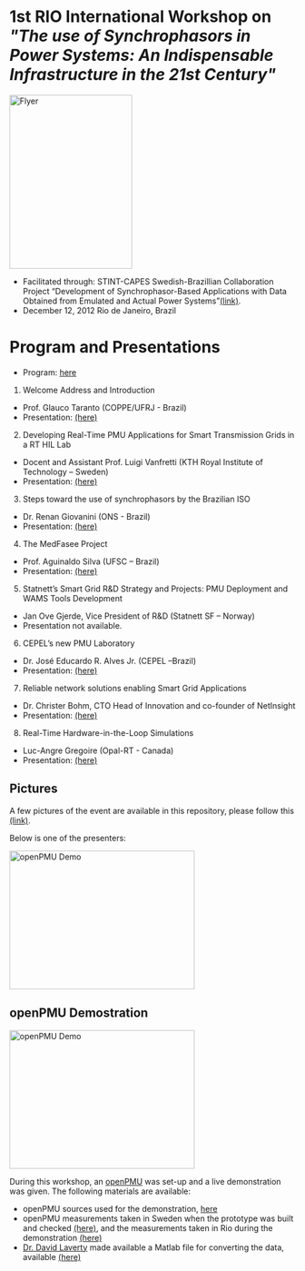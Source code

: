# 1st RIO International Workshop on *"The use of Synchrophasors in Power Systems: An Indispensable Infrastructure in the 21st Century"*

<img src="https://github.com/SmarTS-Lab-Parapluie/2012_STINT-CAPES-SynchrophasorsWorkshop/blob/master/00_flyer.jpeg" alt="Flyer" width="216" height="306">

- Facilitated through: STINT-CAPES Swedish-Brazillian Collaboration Project “Development of Synchrophasor-Based Applications with Data Obtained from Emulated and Actual Power Systems”[(link)](http://www.stint.se/en/241/var/newsID/357).
- December 12, 2012 Rio de Janeiro, Brazil

# Program and Presentations
  - Program: [here](https://github.com/SmarTS-Lab-Parapluie/2012_STINT-CAPES-SynchrophasorsWorkshop/blob/master/00_flyer.pdf)

1. Welcome Address and Introduction
  - Prof. Glauco Taranto (COPPE/UFRJ - Brazil)
  - Presentation: [(here)](https://github.com/SmarTS-Lab-Parapluie/2012_STINT-CAPES-SynchrophasorsWorkshop/blob/master/01_presentations/01_Glauco.pdf)

2. Developing Real-Time PMU Applications for Smart Transmission Grids in a RT HIL Lab
  - Docent and Assistant Prof. Luigi Vanfretti (KTH Royal Institute of Technology – Sweden)
  - Presentation: [(here)](https://github.com/SmarTS-Lab-Parapluie/2012_STINT-CAPES-SynchrophasorsWorkshop/blob/master/01_presentations/02_Luigi.pdf)
  
3. Steps toward the use of synchrophasors by the Brazilian ISO
  - Dr. Renan Giovanini (ONS - Brazil)
  - Presentation: [(here)](https://github.com/SmarTS-Lab-Parapluie/2012_STINT-CAPES-SynchrophasorsWorkshop/blob/master/01_presentations/03_ONS.pdf)
  
4. The MedFasee Project
  - Prof. Aguinaldo Silva (UFSC – Brazil)
  - Presentation: [(here)](https://github.com/SmarTS-Lab-Parapluie/2012_STINT-CAPES-SynchrophasorsWorkshop/blob/master/01_presentations/04_medfase.pdf)
  
5. Statnett’s Smart Grid R&D Strategy and Projects: PMU Deployment and WAMS Tools Development 
  - Jan Ove Gjerde, Vice President of R&D (Statnett SF – Norway)
  - Presentation not available.

6. CEPEL’s new PMU Laboratory
  - Dr. José Educardo R. Alves Jr. (CEPEL –Brazil)
  - Presentation: [(here)](https://github.com/SmarTS-Lab-Parapluie/2012_STINT-CAPES-SynchrophasorsWorkshop/blob/master/01_presentations/06_cepel.pdf)
  
7. Reliable network solutions enabling Smart Grid Applications
  - Dr. Christer Bohm, CTO Head of Innovation and co-founder of NetInsight
  - Presentation: [(here)](https://github.com/SmarTS-Lab-Parapluie/2012_STINT-CAPES-SynchrophasorsWorkshop/blob/master/01_presentations/07_netin.pdf)

8. Real-Time Hardware-in-the-Loop Simulations
  - Luc-Angre Gregoire (Opal-RT - Canada)
  - Presentation: [(here)](https://github.com/SmarTS-Lab-Parapluie/2012_STINT-CAPES-SynchrophasorsWorkshop/blob/master/01_presentations/08_HIL_workshop.ppt)
  
## Pictures
A few pictures of the event are available in this repository, please follow this [(link)](https://github.com/SmarTS-Lab-Parapluie/2012_STINT-CAPES-SynchrophasorsWorkshop/tree/master/02_pictures).

Below is one of the presenters:

<img src="https://github.com/SmarTS-Lab-Parapluie/2012_STINT-CAPES-SynchrophasorsWorkshop/blob/master/02_pictures/00_presenters.JPG" alt="openPMU Demo" width="326" height="244">

## openPMU Demostration
<img src="https://github.com/SmarTS-Lab-Parapluie/2012_STINT-CAPES-SynchrophasorsWorkshop/blob/master/03_openpmudemo/openPMUdemo.JPG" alt="openPMU Demo" width="326" height="244">

During this workshop, an [openPMU](https://sites.google.com/site/openpmu/) was set-up and a live demonstration was given. The following materials are available:
  - openPMU sources used for the demonstration, [here](https://github.com/SmarTS-Lab-Parapluie/2012_STINT-CAPES-SynchrophasorsWorkshop/tree/master/03_openpmudemo/00_openPMUsources)
  - openPMU measurements taken in Sweden when the prototype was built and checked [(here)](https://github.com/SmarTS-Lab-Parapluie/2012_STINT-CAPES-SynchrophasorsWorkshop/blob/master/03_openpmudemo/01_measurements/2012-12-07_%24KT-H01.csv), and the measurements taken in Rio during the demonstration [(here)](https://github.com/SmarTS-Lab-Parapluie/2012_STINT-CAPES-SynchrophasorsWorkshop/blob/master/03_openpmudemo/01_measurements/2012-12-12_%24KT-H01.csv)
  - [Dr. David Laverty](http://www.qub.ac.uk/schools/eeecs/Connect/Staff/BusinessCard/?name=david.laverty) made available a Matlab file for converting the data, available [(here)](https://github.com/SmarTS-Lab-Parapluie/2012_STINT-CAPES-SynchrophasorsWorkshop/blob/master/03_openpmudemo/01_measurements/QUBread.m)
